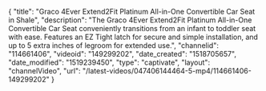 {
    "title": "Graco 4Ever Extend2Fit Platinum All-in-One Convertible Car Seat in Shale",
    "description": "The Graco 4Ever Extend2Fit Platinum All-in-One Convertible Car Seat conveniently transitions from an infant to toddler seat with ease. Features an EZ Tight latch for secure and simple installation, and up to 5 extra inches of legroom for extended use.",
    "channelid": "114661406",
    "videoid": "149299202",
    "date_created": "1518705657",
    "date_modified": "1519239450",
    "type": "captivate",
    "layout": "channelVideo",
    "url": "\/latest-videos\/047406144464-5-mp4\/114661406-149299202"
}